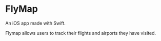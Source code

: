 # FlyMap
An iOS app made with Swift.

Flymap allows users to track their flights and airports they have visited.
